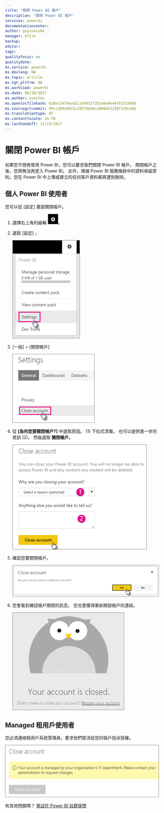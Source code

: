 ```yaml
---
title: "關閉 Power BI 帳戶"
description: "關閉 Power BI 帳戶"
services: powerbi
documentationcenter: 
author: guyinacube
manager: kfile
backup: 
editor: 
tags: 
qualityfocus: no
qualitydate: 
ms.service: powerbi
ms.devlang: NA
ms.topic: article
ms.tgt_pltfrm: NA
ms.workload: powerbi
ms.date: 06/28/2017
ms.author: asaxton
ms.openlocfilehash: b28ec5478ead2c2e6952f2b2a0e9e4476321440b
ms.sourcegitcommit: 99cc3b9cb615c2957dde6ca908a51238f129cebb
ms.translationtype: HT
ms.contentlocale: zh-TW
ms.lasthandoff: 11/13/2017
---
```

# <a name="closing-your-power-bi-account"></a>關閉 Power BI 帳戶
如果您不想再使用 Power BI，您可以要求我們關閉 Power BI 帳戶。  關閉帳戶之後，您將無法再登入 Power BI。  此外，根據 Power BI 服務條款中的資料保留原則，您在 Power BI 中上傳或建立的任何客戶資料都將遭到刪除。

## <a name="individual-power-bi-users"></a>個人 Power BI 使用者
您可以從 [設定] 畫面關閉帳戶。

1. 選擇右上角的齒輪 ![](media/service-admin-closing-your-account/gear.png)。
2. 選取 [設定] 。
   
    ![](media/service-admin-closing-your-account/closeaccount-settings.png)
3. [一般] > [關閉帳戶]
   
    ![](media/service-admin-closing-your-account/closeaccount-settings2.png)
4. 從 **[為何您要關閉帳戶?]** 中選取原因。 (1) 下拉式清單。  也可以提供進一步的資訊 (2)。 然後選取 **關閉帳戶**。
   
    ![](media/service-admin-closing-your-account/closeaccount-settings3.png)
5. 確認您要關閉帳戶。
   
    ![](media/service-admin-closing-your-account/closeaccount-settings4.png)
6. 您會看到確認帳戶關閉的訊息。 您也會獲得重新開啟帳戶的連結。
   
    ![](media/service-admin-closing-your-account/closeaccount-settings5.png)

## <a name="managed-tenant-users"></a>Managed 租用戶使用者
您必須連絡租用戶系統管理員，要求他們取消從您的帳戶指派授權。

![](media/service-admin-closing-your-account/closeaccountmanaged.png)

有其他問題嗎？ [嘗試在 Power BI 社群提問](http://community.powerbi.com/)

